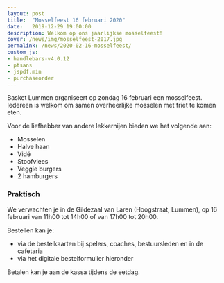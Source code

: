 ```yaml
---
layout: post
title:  "Mosselfeest 16 februari 2020"
date:   2019-12-29 19:00:00
description: Welkom op ons jaarlijkse mosselfeest!
cover: /news/img/mosselfeest-2017.jpg
permalink: /news/2020-02-16-mosselfeest/
custom_js:
- handlebars-v4.0.12
- ptsans
- jspdf.min
- purchaseorder
---
```


Basket Lummen organiseert op zondag 16 februari een mosselfeest. Iedereen is welkom om samen overheerlijke mosselen met friet te komen eten.

Voor de liefhebber van andere lekkernijen bieden we het volgende aan:
- Mosselen
- Halve haan
- Vidé
- Stoofvlees
- Veggie burgers
- 2 hamburgers

### Praktisch

We verwachten je in de Gildezaal van Laren (Hoogstraat, Lummen), op 16 februari van 11h00 tot 14h00 of van 17h00 tot 20h00.

Bestellen kan je:
- via de bestelkaarten bij spelers, coaches, bestuursleden en in de cafetaria
- via het digitale bestelformulier hieronder

Betalen kan je aan de kassa tijdens de eetdag.

<div data-saleid="f92ca1e8-51d7-4211-912b-118ee0949225"  data-title="Plaats je bestelling" data-buttontext="Bestellen"  data-nexttext="Nog een bestelling plaatsen" data-optional="email"></div>

